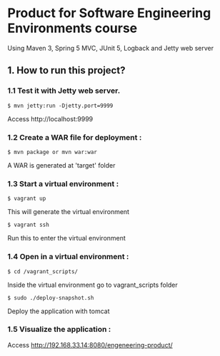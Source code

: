 # Product for Software Engineering Environments course
Using Maven 3, Spring 5 MVC, JUnit 5, Logback and Jetty web server


## 1. How to run this project?

### 1.1 Test it with Jetty web server.
```
$ mvn jetty:run -Djetty.port=9999
```
Access http://localhost:9999


### 1.2 Create a WAR file for deployment :
```
$ mvn package or mvn war:war
```
A WAR is generated at 'target' folder

### 1.3 Start a virtual environment :
```
$ vagrant up

```
This will generate the virtual environment
```
$ vagrant ssh

```
Run this to enter the virtual environment

### 1.4 Open in a virtual environment :
```
$ cd /vagrant_scripts/

```
Inside the virtual environment go to vagrant_scripts folder
```
$ sudo ./deploy-snapshot.sh

```
Deploy the application with tomcat

### 1.5 Visualize the application :
Access http://192.168.33.14:8080/engeneering-product/

